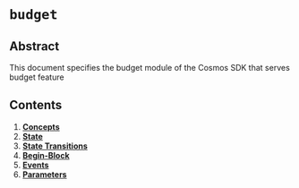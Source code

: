 <!-- order: 0 title: Tax Overview parent: title: "budget" -->

# `budget`

## Abstract

This document specifies the budget module of the Cosmos SDK that serves budget feature

## Contents

1. **[Concepts](01_concepts.md)**
2. **[State](02_state.md)**
3. **[State Transitions](03_state_transitions.md)**
4. **[Begin-Block](04_begin_block.md)**
5. **[Events](05_events.md)**
6. **[Parameters](06_params.md)**
